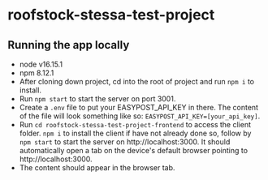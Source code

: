# roofstock-stessa-test-project

## Running the app locally

- node v16.15.1
- npm 8.12.1
- After cloning down project, cd into the root of project and run `npm i` to install.
- Run `npm start` to start the server on port 3001.
- Create a `.env` file to put your EASYPOST_API_KEY in there. The content of the file will look something like so: `EASYPOST_API_KEY=[your_api_key]`.
- Run `cd roofstock-stessa-test-project-frontend` to access the client folder. `npm i` to install the client if have not already done so, follow by `npm start` to start the server on http://localhost:3000. It should automatically open a tab on the device's default browser pointing to http://localhost:3000.
- The content should appear in the browser tab.
